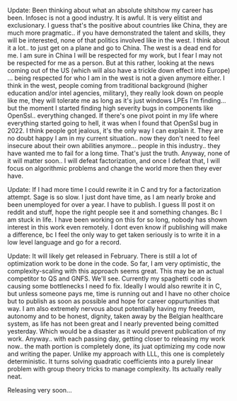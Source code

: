 Update: Been thinking about what an absolute shitshow my career has been. Infosec is not a good industry. It is awful. It is very elitist and exclusionary. I guess that's the positive about countries like China, they are much more pragmatic.. if you have demonstrated the talent and skills, they will be interested, none of that politics involved like in the west. I think about it a lot.. to just get on a plane and go to China. The west is a dead end for me. I am sure in China I will be respected for my work, but I fear I may not be respected for me as a person. But at this rather, looking at the news coming out of the US (which will also have a trickle down effect into Europe) ... being respected for who I am in the west is not a given anymore either. I think in the west, people coming from traditional background (higher education and/or intel agencies, military), they really look down on people like me, they will tolerate me as long as it's just windows LPEs I'm finding... but the moment I started finding high severity bugs in components like OpenSsl.. everything changed. If there's one pivot point in my life where everything started going to hell, it was when I found that OpenSsl bug in 2022. I think people got jealous, it's the only way I can explain it. They are no doubt happy I am in my current situation.. now they don't need to feel insecure about their own abilities anymore... people in this industry.. they have wanted me to fail for a long time. That's just the truth. Anyway, none of it will matter soon.. I will defeat factorization, and once I defeat that, I will focus on algorithmic problems and change the world more then they ever have.

Update: If I had more time I could rewrite it in C and try for a factorization attempt. Sage is so slow. I just dont have time, as I am nearly broke and been unemployed for over a year. I have to publish. I guess Ill post it on reddit and stuff, hope the right people see it and something changes. Bc I am stuck in life. I have been working on this for so long, nobody has shown interest in this work even remotely. I dont even know if publishing will make a difference, bc I feel the only way to get taken seriously is to write it in a low level language and go for a record.

Update: It will likely get released in February. There is still a lot of optimization work to be done in the code.
So far, I am very optimistic, the complexity-scaling with this approach seems great. This may be an actual competitor to QS and GNFS. We'll see. Currently my spaghetti code is causing some bottlenecks I need fo fix. Ideally I would also rewrite it in C, but unless someone pays me, time is running out and I have no other choice but to publish  as soon as possible and hope for career oppurtunities that way. I am also extremely nervous about potentially having my freedom, autonomy and to be honest, dignity, taken away by the Belgian healthcare system, as life has not been great and I nearly prevented being comitted yesterday. Which would be a disaster as it would prevent publication of my work. Anyway.. with each passing day, getting closer to releasing my work now.. the math portion is completely done, its juat optimizing my code now and writing the paper. Unlike my approach with LLL, this one is completely deterministic. It turns solving quadratic coefficients into a purely linear problem with group theory tricks to manage complexity. Its actually really neat.

Releasing very soon...

